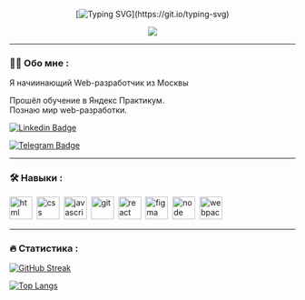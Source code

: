 <div align="center">

[![Typing SVG](https://readme-typing-svg.herokuapp.com?multiline=true&width=500&height=60&lines=+Всем+Привет!+Меня+зовут+Максим.;Я+начинающий+Web-разработчик!)](https://git.io/typing-svg)

</div>


<div id="header" align="center">
  <img src="https://media2.giphy.com/media/qgQUggAC3Pfv687qPC/giphy.gif?cid=790b7611cb35f4f9e5a2294ebbc2d835b1da76be118cc315&rid=giphy.gif&ct=g" />
</div>

---

### :man_technologist: Обо мне :

Я начиинающий Web-разработчик из Москвы

Прошёл обучение в Яндекс Практикум.<br>
Познаю мир web-разработки.

 [![Linkedin Badge](https://img.shields.io/badge/-foxymakc-blue?style=flat&logo=Linkedin&logoColor=white)](www.linkedin.com/in/foxymakc)
 
  [![Telegram Badge](https://img.shields.io/badge/-Foxymakc-2CA5E0?style=for-the-badge&logo=telegram&logoColor=white&link=https://t.me/foxymakc)](https://t.me/foxymakc)

---

### :hammer_and_wrench: Навыки :

<div>
<img src="https://cdn.jsdelivr.net/gh/devicons/devicon/icons/html5/html5-original-wordmark.svg" title="html" alt="html" width="40" height="40" />&nbsp;
<img src="https://cdn.jsdelivr.net/gh/devicons/devicon/icons/css3/css3-original-wordmark.svg" title="css" alt="css" width="40" height="40" />&nbsp;
<img src="https://cdn.jsdelivr.net/gh/devicons/devicon/icons/javascript/javascript-original.svg" title="javascript" alt="javascript" width="40" height="40" />&nbsp;
<img src="https://cdn.jsdelivr.net/gh/devicons/devicon/icons/git/git-original.svg" title="git" alt="git" width="40" height="40" />&nbsp;
<img src="https://cdn.jsdelivr.net/gh/devicons/devicon/icons/react/react-original-wordmark.svg" title="react" alt="react" width="40" height="40" />&nbsp;
<img src="https://cdn.jsdelivr.net/gh/devicons/devicon/icons/figma/figma-original.svg" title="figma" alt="figma" width="40" height="40" />&nbsp;
<img src="https://cdn.jsdelivr.net/gh/devicons/devicon/icons/nodejs/nodejs-original-wordmark.svg" title="node" alt="node" width="40" height="40" />&nbsp;
<img src="https://cdn.jsdelivr.net/gh/devicons/devicon/icons/webpack/webpack-original-wordmark.svg" title="webpack" alt="webpack" width="40" height="40" />&nbsp;
</div>

---

### :fire: Статистика :

[![GitHub Streak](http://github-readme-streak-stats.herokuapp.com?user=foxymakc&theme=calm&hide_border=true&locale=ru)](https://git.io/streak-stats)

[![Top Langs](https://github-readme-stats.vercel.app/api/top-langs/?username=foxymakc&layout=compact&theme=vision-friendly-dark)](https://github.com/anuraghazra/github-readme-stats)

